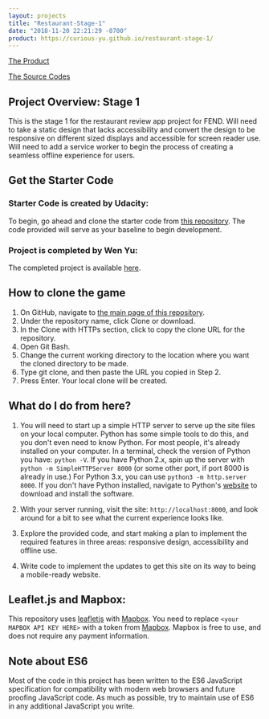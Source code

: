 ```yaml
---
layout: projects
title: "Restaurant-Stage-1"
date: "2018-11-20 22:21:29 -0700"
product: https://curious-yu.github.io/restaurant-stage-1/
---
```



[The Product](https://curious-yu.github.io/restaurant-stage-1/)

[The Source Codes](https://github.com/Curious-Yu/restaurant-stage-1)

## Project Overview: Stage 1

This is the stage 1 for the restaurant review app project for FEND. Will need to take a static design that lacks accessibility and convert the design to be responsive on different sized displays and accessible for screen reader use. Will need to add a service worker to begin the process of creating a seamless offline experience for users.

## Get the Starter Code

### Starter Code is created by Udacity:

To begin, go ahead and clone the starter code from [this repository](https://github.com/udacity/mws-restaurant-stage-1). The code provided will serve as your baseline to begin development.

### Project is completed by Wen Yu:

The completed project is available [here](https://curious-yu.github.io/restaurant-stage-1/).

## How to clone the game

  1. On GitHub, navigate to [the main page of this repository](https://github.com/Curious-Yu/restaurant-stage-1).
  2. Under the repository name, click Clone or download.
  3. In the Clone with HTTPs section, click  to copy the clone URL for the repository.
  4. Open Git Bash.
  5. Change the current working directory to the location where you want the cloned directory to be made.
  6. Type git clone, and then paste the URL you copied in Step 2.
  7. Press Enter. Your local clone will be created.

## What do I do from here?

1. You will need to start up a simple HTTP server to serve up the site files on your local computer. Python has some simple tools to do this, and you don't even need to know Python. For most people, it's already installed on your computer. In a terminal, check the version of Python you have: `python -V`. If you have Python 2.x, spin up the server with `python -m SimpleHTTPServer 8000` (or some other port, if port 8000 is already in use.) For Python 3.x, you can use `python3 -m http.server 8000`. If you don't have Python installed, navigate to Python's [website](https://www.python.org/) to download and install the software.

2. With your server running, visit the site: `http://localhost:8000`, and look around for a bit to see what the current experience looks like.

3. Explore the provided code, and start making a plan to implement the required features in three areas: responsive design, accessibility and offline use.

4. Write code to implement the updates to get this site on its way to being a mobile-ready website.

## Leaflet.js and Mapbox:

This repository uses [leafletjs](https://leafletjs.com/) with [Mapbox](https://www.mapbox.com/). You need to replace `<your MAPBOX API KEY HERE>` with a token from [Mapbox](https://www.mapbox.com/). Mapbox is free to use, and does not require any payment information.

## Note about ES6

Most of the code in this project has been written to the ES6 JavaScript specification for compatibility with modern web browsers and future proofing JavaScript code. As much as possible, try to maintain use of ES6 in any additional JavaScript you write.
